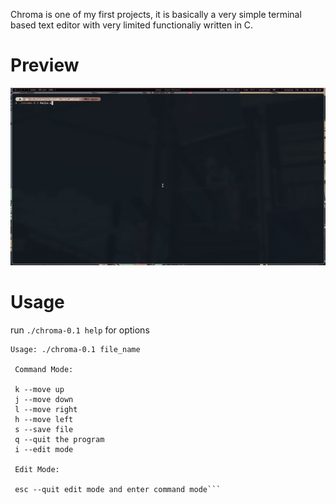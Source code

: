 Chroma is one of my first projects, it is basically a very simple terminal based text editor with very limited functionaliy written in C.
# Preview
![gif](assests/chroma_test-ezgif.com-video-to-gif-converter.gif)
# Usage
run `./chroma-0.1 help` for options

```
Usage: ./chroma-0.1 file_name

 Command Mode: 

 k --move up
 j --move down
 l --move right
 h --move left
 s --save file
 q --quit the program
 i --edit mode

 Edit Mode: 

 esc --quit edit mode and enter command mode```
